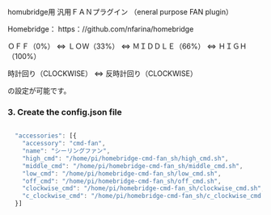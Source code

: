 
homubridge用 汎用ＦＡＮプラグイン （eneral purpose FAN plugin）

Homebridge：  https：//github.com/nfarina/homebridge

ＯＦＦ（0%） ⇔ ＬＯＷ（33%） ⇔ ＭＩＤＤＬＥ（66%） ⇔ ＨＩＧＨ（100%）

時計回り（CLOCKWISE） ⇔ 反時計回り（CLOCKWISE）

の設定が可能です。

### 3. Create the config.json file
```js

  "accessories": [{
    "accessory": "cmd-fan",
    "name": "シーリングファン",
    "high_cmd": "/home/pi/homebridge-cmd-fan_sh/high_cmd.sh",
    "middle_cmd": "/home/pi/homebridge-cmd-fan_sh/middle_cmd.sh",
    "low_cmd": "/home/pi/homebridge-cmd-fan_sh/low_cmd.sh",
    "off_cmd": "/home/pi/homebridge-cmd-fan_sh/off_cmd.sh",
    "clockwise_cmd": "/home/pi/homebridge-cmd-fan_sh/clockwise_cmd.sh",
    "c_clockwise_cmd": "/home/pi/homebridge-cmd-fan_sh/c_clockwise_cmd.sh"
  }]
```
